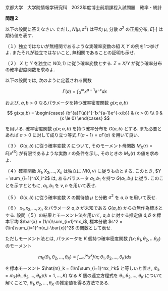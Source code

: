 京都大学　大学院情報学研究科　2022年度博士前期課程入試問題　確率・統計

**問題２**

以下の設問に答えなさい. ただし, $N(μ, σ^2)$ は平均 $μ$, 分散 $σ^2$ の正規分布, $E[\cdot]$ は期待値を表す.

（１）独立ではないが無相関であるような実確率変数の組 $X,Y$ の例を1つ挙げよ. またそれが独立ではないこと, 無相関であることの証明も示せ.

（２） $X$ と $Y$ を独立に $N(0,1)$ に従う確率変数とする. $Z = X/Y$ が従う確率分布の確率密度関数を求めよ.

以下の設問では, 次のように定義される関数 

$$
    Γ(a) = \int_0^∞x^{a-1}e^{-x}dx
$$

および, $a,b>0$ なるパラメータを持つ確率密度関数 $g(x;a,b)$

$$
    g(x;a,b) = \begin{cases} (b^{a}Γ(a))^{-1x^{a-1}e^{-x/b}} & (x > 0) \\\ 0 & (x \le 0) \end{cases}
$$

を用いる. 確率密度関数 $g(x;a,b)$ を持つ確率分布を $G(a,b)$ とする. また必要とあれば $a > 0$ に対して成り立つ等式 $Γ(a+1) = aΓ(a)$ を用いて良い.

（３） $G(a,b)$ に従う確率変数 $X$ について, そのモーメント母関数 $M_X(r) = E[e^{rX}]$ が有限であるような実数 $r$ の条件を示し, そのときの $M_X(r)$ の値を求めよ. 

（４）確率関数 $X_1, X_2,...,X_n$ は独立に $N(0,v)$ に従うものとする. このとき, $Y = \sum_{i=1}^nX_i^2$ は, あるパラメータ $a_1, b_1$ を持つ $G(a_1,b_1)$ に従う. このことを示すとともに, $a_1,b_1$ を $v,n$ を用いて表せ.

（５） $G(a,b)$ に従う確率変数 $X$ の期待値 $μ$ と分散 $σ^2$ を $a,b$ を用いて表せ.

（６） $x_1,x_2,...,x_n$ をパラメータ $a,b$ が未知である $G(a,b)$ からの無作為標本とする. 設問（５）の結果とモーメント法を用いて, $a,b$ に対する推定値 $\hat{a},\hat{b}$ を標本平均 $\bar{x} = (1/n)\sum_{i=1}^nx_i$, 標本分散 $s^2 = (1/n)\sum_{i=1}^n(x_i-\bar{x})^2$ の関数として表せ.

ただしモーメント法とは, パラメータを $K$ 個持つ確率密度関数 $f(x;θ_1,θ_2,...θ_K)$ のモーメント

$$
    m_k(θ_1,θ_2,...,θ_K) \equiv \int_{-∞}^∞x^kf(x;θ_1,θ_2,...,θ_K)dx
$$

を標本モーメント $\hat{m}_k = (1/n)\sum_{i=1}^nx_i^k$ と等しいと置き, $\hat{m}_k = m_k(θ_1,θ_2,...,θ_K) (k=1,...,K)$ なる $K$ 個の連立方程式を $θ_1,θ_2,...,θ_K$ について解くことで, $θ_1,θ_2,...,θ_K$ の推定値を得る方法である.